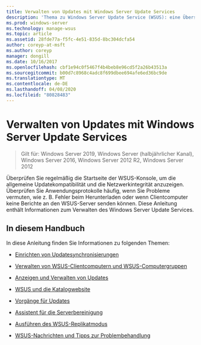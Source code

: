 ```yaml
---
title: Verwalten von Updates mit Windows Server Update Services
description: 'Thema zu Windows Server Update Service (WSUS): eine Übersicht über Updateverwaltung mit Links zu den verwandten Themen.'
ms.prod: windows-server
ms.technology: manage-wsus
ms.topic: article
ms.assetid: 28fde77a-f5fc-4e51-835d-8bc304dcfa54
author: coreyp-at-msft
ms.author: coreyp
manager: dongill
ms.date: 10/16/2017
ms.openlocfilehash: cbf1e94c0f5467f4b4beb8e96cd5f2a26b43513a
ms.sourcegitcommit: b00d7c8968c4adc8f699dbee694afe6ed36bc9de
ms.translationtype: MT
ms.contentlocale: de-DE
ms.lasthandoff: 04/08/2020
ms.locfileid: "80828483"
---
```

# <a name="update-management-with-windows-server-update-services"></a>Verwalten von Updates mit Windows Server Update Services

>Gilt für: Windows Server 2019, Windows Server (halbjährlicher Kanal), Windows Server 2016, Windows Server 2012 R2, Windows Server 2012

Überprüfen Sie regelmäßig die Startseite der WSUS-Konsole, um die allgemeine Updatekompatibilität und die Netzwerkintegrität anzuzeigen. Überprüfen Sie Anwendungsprotokolle häufig, wenn Sie Probleme vermuten, wie z. B. Fehler beim Herunterladen oder wenn Clientcomputer keine Berichte an den WSUS-Server senden können. Diese Anleitung enthält Informationen zum Verwalten des Windows Server Update Services.  
  
## <a name="in-this-guide"></a>In diesem Handbuch  
In diese Anleitung finden Sie Informationen zu folgenden Themen:  
  
-   [Einrichten von Updatesynchronisierungen](setting-up-update-synchronizations.md)  
  
-   [Verwalten von WSUS-Clientcomputern und WSUS-Computergruppen](managing-wsus-client-computers-and-wsus-computer-groups.md)  
  
-   [Anzeigen und Verwalten von Updates](viewing-and-managing-updates.md)  
  
-   [WSUS und die Katalogwebsite](wsus-and-the-catalog-site.md)  
  
-   [Vorgänge für Updates](updates-operations.md)  
  
-   [Assistent für die Serverbereinigung](the-server-cleanup-wizard.md)  
  
-   [Ausführen des WSUS-Replikatmodus](running-wsus-replica-mode.md)  
  
-   [WSUS-Nachrichten und Tipps zur Problembehandlung](wsus-messages-and-troubleshooting-tips.md)  
